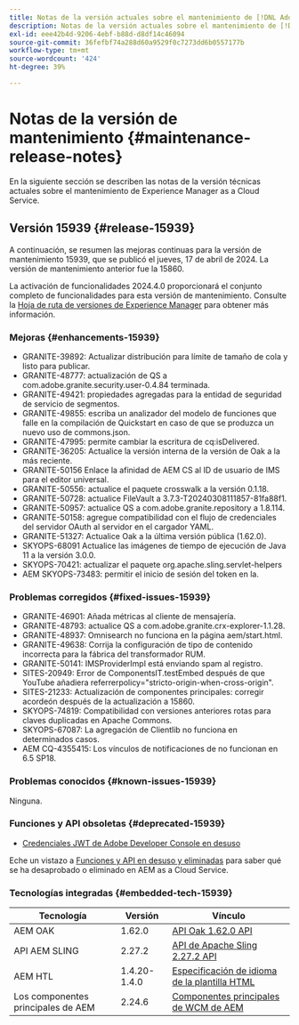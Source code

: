 ```yaml
---
title: Notas de la versión actuales sobre el mantenimiento de [!DNL Adobe Experience Manager] as a Cloud Service.
description: Notas de la versión actuales sobre el mantenimiento de [!DNL Adobe Experience Manager] as a Cloud Service.
exl-id: eee42b4d-9206-4ebf-b88d-d8df14c46094
source-git-commit: 36fefbf74a288d60a9529f0c7273dd6b0557177b
workflow-type: tm+mt
source-wordcount: '424'
ht-degree: 39%

---
```


# Notas de la versión de mantenimiento {#maintenance-release-notes}

En la siguiente sección se describen las notas de la versión técnicas actuales sobre el mantenimiento de Experience Manager as a Cloud Service.

## Versión 15939 {#release-15939}

A continuación, se resumen las mejoras continuas para la versión de mantenimiento 15939, que se publicó el jueves, 17 de abril de 2024. La versión de mantenimiento anterior fue la 15860.

La activación de funcionalidades 2024.4.0 proporcionará el conjunto completo de funcionalidades para esta versión de mantenimiento. Consulte la [Hoja de ruta de versiones de Experience Manager](https://experienceleague.adobe.com/docs/experience-manager-release-information/aem-release-updates/update-releases-roadmap.html?lang=es) para obtener más información.

### Mejoras {#enhancements-15939}

* GRANITE-39892: Actualizar distribución para límite de tamaño de cola y listo para publicar.
* GRANITE-48777: actualización de QS a com.adobe.granite.security.user-0.4.84 terminada.
* GRANITE-49421: propiedades agregadas para la entidad de seguridad de servicio de segmentos.
* GRANITE-49855: escriba un analizador del modelo de funciones que falle en la compilación de Quickstart en caso de que se produzca un nuevo uso de commons.json.
* GRANITE-47995: permite cambiar la escritura de cq:isDelivered.
* GRANITE-36205: Actualice la versión interna de la versión de Oak a la más reciente.
* GRANITE-50156 Enlace la afinidad de AEM CS al ID de usuario de IMS para el editor universal.
* GRANITE-50556: actualice el paquete crosswalk a la versión 0.1.18.
* GRANITE-50728: actualice FileVault a 3.7.3-T20240308111857-81fa88f1.
* GRANITE-50957: actualice QS a com.adobe.granite.repository a 1.8.114.
* GRANITE-50158: agregue compatibilidad con el flujo de credenciales del servidor OAuth al servidor en el cargador YAML.
* GRANITE-51327: Actualice Oak a la última versión pública (1.62.0).
* SKYOPS-68091 Actualice las imágenes de tiempo de ejecución de Java 11 a la versión 3.0.0.
* SKYOPS-70421: actualizar el paquete org.apache.sling.servlet-helpers
* AEM SKYOPS-73483: permitir el inicio de sesión del token en la.

### Problemas corregidos {#fixed-issues-15939}

* GRANITE-46901: Añada métricas al cliente de mensajería.
* GRANITE-48793: actualice QS a com.adobe.granite.crx-explorer-1.1.28.
* GRANITE-48937: Omnisearch no funciona en la página aem/start.html.
* GRANITE-49638: Corrija la configuración de tipo de contenido incorrecta para la fábrica del transformador RUM.
* GRANITE-50141: IMSProviderImpl está enviando spam al registro.
* SITES-20949: Error de ComponentsIT.testEmbed después de que YouTube añadiera referrerpolicy=&quot;stricto-origin-when-cross-origin&quot;.
* SITES-21233: Actualización de componentes principales: corregir acordeón después de la actualización a 15860.
* SKYOPS-74819: Compatibilidad con versiones anteriores rotas para claves duplicadas en Apache Commons.
* SKYOPS-67087: La agregación de Clientlib no funciona en determinados casos.
* AEM CQ-4355415: Los vínculos de notificaciones de no funcionan en 6.5 SP18.

### Problemas conocidos {#known-issues-15939}

Ninguna.

### Funciones y API obsoletas {#deprecated-15939}

* [Credenciales JWT de Adobe Developer Console en desuso](/help/security/jwt-credentials-deprecation-in-adobe-developer-console.md)

Eche un vistazo a [Funciones y API en desuso y eliminadas](/help/release-notes/deprecated-removed-features.md) para saber qué se ha desaprobado o eliminado en AEM as a Cloud Service.

### Tecnologías integradas {#embedded-tech-15939}

| Tecnología | Versión | Vínculo |
|---|---|---|
| AEM OAK | 1.62.0 | [API Oak 1.62.0 API](https://www.javadoc.io/doc/org.apache.jackrabbit/oak-api/1.62.0/index.html) |
| API AEM SLING | 2.27.2 | [API de Apache Sling 2.27.2 API](https://www.javadoc.io/doc/org.apache.sling/org.apache.sling.api/latest/index.html) |
| AEM HTL | 1.4.20-1.4.0 | [Especificación de idioma de la plantilla HTML](https://github.com/adobe/htl-spec) |
| Los componentes principales de AEM | 2.24.6 | [Componentes principales de WCM de AEM](https://github.com/adobe/aem-core-wcm-components) |
